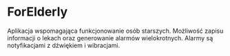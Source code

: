 # ForElderly
Aplikacja wspomagająca funkcjonowanie osób starszych. Możliwość zapisu informacji o lekach oraz generowanie alarmów wielokrotnych. Alarmy są notyfikacjami z dźwiękiem i wibracjami.
